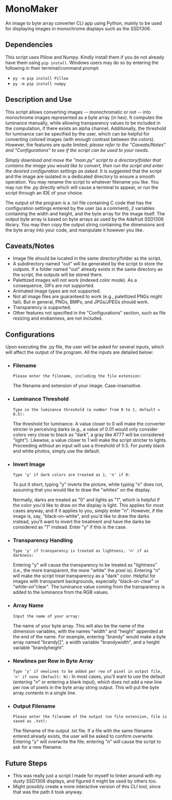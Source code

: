 # MonoMaker
An image to byte array converter CLI app using Python, mainly to be used for displaying images in monochrome displays such as the SSD1306.


## Dependencies
This script uses Pillow and Numpy. Kindly install them if you do not already have them using `pip install`. Windows users may do so by entering the following in their terminal/command prompt:
- `py -m pip install Pillow`
- `py -m pip install numpy`


## Description and Use
This script allows converting images -- monochromatic or not -- into monochrome images represented as a byte array (in hex). It computes the luminance manually, while allowing transparency values to be included in the computation, if there exists an alpha channel. Additionally, the threshold for luminance can be specified by the user, which can be helpful for converting colored images (with enough contrast between the colors). However, the features are quite limited; *please refer to the "Caveats/Notes" and "Configurations" to see if the script can be used to your needs.*

*Simply download and move the "main.py" script to a directory/folder that contains the image you would like to convert, then run the script and enter the desired configuration settings as asked.* It is suggested that the script and the image are isolated in a dedicated directory to ensure a smooth operation. You may rename the script to whatever filename you like. You may run the .py directly which will cause a terminal to appear, or run the script through an IDE of your choice.

The output of the program is a .txt file containing C code that has the configuration settings entered by the user (as a comment), 2 variables containing the width and height, and the byte array for the image itself. The output byte array is based on byte arrays as used by the Adafruit SSD1306 library. You may then copy the output string containing the dimensions and the byte array into your code, and manipulate it however you like.


## Caveats/Notes
- Image file should be located in the same directory/folder as the script.
- A subdirectory named "out" will be generated by the script to store the outputs. If a folder named "out" already exists in the same directory as the script, the outputs will be stored there.
- Palettized images will not work (indexed color mode). As a consequence, GIFs are not supported.
- Animated image types are not supported.
- Not all image files are guaranteed to work (e.g., palettized PNGs might fail). But in general, PNGs, BMPs, and JPGs/JPEGs should work.
- Transparency is supported.
- Other features not specified in the "Configurations" section, such as file resizing and endianness, are not included.


## Configurations
Upon executing the .py file, the user will be asked for several inputs, which will affect the output of the program. All the inputs are detailed below:
- ### Filename
  `Please enter the filename, including the file extension:`

  The filename and extension of your image. Case-insensitive.
- ### Luminance Threshold
  `Type in the luminance threshold (a number from 0 to 1, default = 0.5):`

  The threshold for luminance. A value closer to 0 will make the converter stricter in perceiving darks (e.g., a value of 0.01 would only consider colors very close to black as "dark", a gray like #777 will be considered "light"). Likewise, a value closer to 1 will make the script stricter to lights. Proceeding without an input will use a threshold of 0.5. For purely black and white photos, simply use the default.
- ### Invert Image
  `Type 'y' if dark colors are treated as 1, 'n' if 0:`

  To put it short, typing "y" inverts the picture, while typing "n" does not, assuming that you would like to draw the "whites" on the display.

  Normally, darks are treated as "0" and lights as "1", which is helpful if the color you'd like to draw on the display is light. This applies for most cases anyway, and if it applies to you, simply enter "n". However, if the image is, say, "black-on-white", and you'd like to draw the darks instead, you'll want to invert the treatment and have the darks be considered as "1" instead. Enter "y" if this is the case.
- ### Transparency Handling
  `Type 'y' if transparency is treated as lightness, 'n' if as darkness:`

  Entering "y" will cause the transparency to be treated as "lightness" (i.e., the more transparent, the more "white" the pixel is). Entering "n" will make the script treat transparency as a "dark" color. Helpful for images with transparent backgrounds, especially "black-on-clear" or "white-on"clear". The luminance value coming from the transparency is added to the luminance from the RGB values.
- ### Array Name
  `Input the name of your array:`

  The name of your byte array. This will also be the name of the dimension variables, with the names "width" and "height" appended at the end of the name. For example, entering "brandy" would make a byte array named "brandy[]", a width variable "brandywidth", and a height variable "brandyheight".
- ### Newlines per Row in Byte Array
  `Type 'y' if newlines to be added per row of pixel in output file, 'n' if none (Default: N):`
  In most cases, you'll want to use the default (entering "n" or entering a blank input), which does not add a new line per row of pixels in the byte array string output. This will put the byte array contents in a single line. 
- ### Output Filename
  `Please enter the filename of the output
(no file extension, file is saved as .txt):`

  The filename of the output .txt file. If a file with the same filename entered already exists, the user will be asked to confirm overwrite. Entering "y" will overwrite the file; entering "n" will cause the script to ask for a new filename.


## Future Steps
- This was really just a script I made for myself to tinker around with my dusty SSD1306 displays, and figured it might be used by others too.
- Might possibly create a more interactive version of this CLI tool, since that was the path it took anyway.
